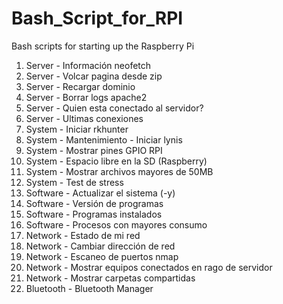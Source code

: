# Bash_Script_for_RPI
Bash scripts for starting up the Raspberry Pi

 1) Server - Información neofetch
 2) Server - Volcar pagina desde zip
 3) Server - Recargar dominio 
 4) Server - Borrar logs apache2
 5) Server - Quien esta conectado al servidor?
 6) Server - Ultimas conexiones
 7) System - Iniciar rkhunter
 8) System - Mantenimiento - Iniciar lynis
 9) System - Mostrar pines GPIO RPI
10) System - Espacio libre en la SD \(Raspberry\)
11) System - Mostrar archivos mayores de 50MB
12) System - Test de stress
13) Software - Actualizar el sistema (-y)
14) Software - Versión de programas
15) Software - Programas instalados
16) Software - Procesos con mayores consumo
17) Network - Estado de mi red
18) Network - Cambiar dirección de red
19) Network - Escaneo de puertos nmap
20) Network - Mostrar equipos conectados en rago de servidor
21) Network - Mostrar carpetas compartidas
22) Bluetooth - Bluetooth Manager
